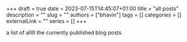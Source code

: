 +++ 
draft = true
date = 2023-07-15T14:45:07+01:00
title = "all posts"
description = ""
slug = ""
authors = ["bhavin"]
tags = []
categories = []
externalLink = ""
series = []
+++


a list of alllll the currently published blog posts